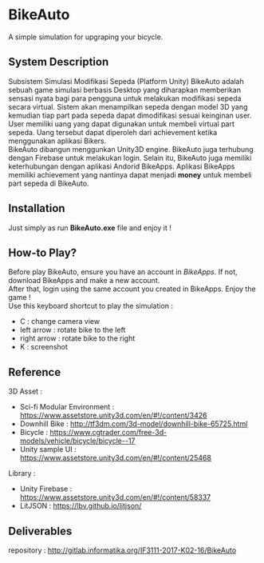 # BikeAuto
A simple simulation for upgraping your bicycle.

## System Description
Subsistem Simulasi Modifikasi Sepeda (Platform Unity) BikeAuto adalah sebuah game simulasi berbasis Desktop yang diharapkan memberikan sensasi nyata bagi para pengguna 
untuk melakukan modifikasi sepeda secara virtual. Sistem akan menampilkan sepeda dengan model 3D yang kemudian tiap part pada sepeda dapat dimodifikasi 
sesuai keinginan user. User memiliki uang yang dapat digunakan untuk membeli virtual part sepeda. Uang tersebut dapat diperoleh dari achievement ketika
menggunakan aplikasi Bikers. <br />
BikeAuto dibangun menggunkan Unity3D engine. BikeAuto juga terhubung dengan Firebase untuk melakukan login. Selain itu, BikeAuto juga memiliki keterhubungan dengan
aplikasi Andorid BikeApps. Aplikasi BikeApps memiliki achievement yang nantinya dapat menjadi **money** untuk membeli part sepeda di BikeAuto.

## Installation
Just simply as run **BikeAuto.exe** file and enjoy it !

## How-to Play?
Before play BikeAuto, ensure you have an account in _BikeApps_. If not, download BikeApps and make a new account.
<br />
After that, login using the same account you created in BikeApps. Enjoy the game !
<br />
Use this keyboard shortcut to play the simulation :
- C : change camera view
- left arrow : rotate bike to the left
- right arrow : rotate bike to the right
- K          : screenshot

## Reference
3D Asset :
- Sci-fi Modular Environment : https://www.assetstore.unity3d.com/en/#!/content/3426
- Downhill Bike : http://tf3dm.com/3d-model/downhill-bike-65725.html
- Bicycle       : https://www.cgtrader.com/free-3d-models/vehicle/bicycle/bicycle--17
- Unity sample UI            : https://www.assetstore.unity3d.com/en/#!/content/25468

Library :
- Unity Firebase    : https://www.assetstore.unity3d.com/en/#!/content/58337
- LitJSON           : https://lbv.github.io/litjson/

## Deliverables 
repository : http://gitlab.informatika.org/IF3111-2017-K02-16/BikeAuto